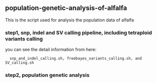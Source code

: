 ## population-genetic-analysis-of-alfalfa
This is the script used for analysis the population data of alfalfa

### step1, snp, indel and SV calling pipeline, including tetraploid variants calling

you can see the detail information from here: 

      snp_and_indel_calling.sh, freebayes_variants_calling.sh, and SV_calling.sh

### step2, population genetic analysis
